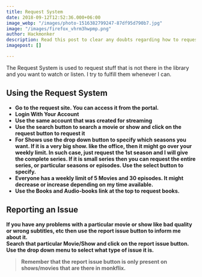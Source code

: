```yaml
---
title: Request System
date: 2018-09-12T12:52:36.000+06:00
image_webp: "/images/photo-1516382799247-87df95d790b7.jpg"
image: "/images/firefox_vhrm3hwpmp.png"
author: Hackmonker
description: Read this post to clear any doubts regarding how to request in Monkflix
imagepost: []

---
```

The Request System is used to request stuff that is not there in the library and you want to watch or listen. I try to fulfill them whenever I can.

## Using the Request System

* **Go to the request site. You can access it from the portal.**
* **Login With Your Account**
* **Use the same account that was created for streaming**
* **Use the search button to search a movie or show and click on the request button to request it**
* **For Shows use the drop down button to specify which seasons you want. If it is a very big show. like the office, then it might go over your weekly limit. In such case, just request the 1st season and I will give the complete series. If it is small series then you can request the entire series, or particular seasons or episodes. Use the select button to specify.**
* **Everyone has a weekly limit of 5 Movies and 30 episodes. It might decrease or increase depending on my time available.**
* **Use the Books and Audio-books link at the top to request books.**

## Reporting an Issue

**If you have any problems with a particular movie or show like bad quality or wrong subtitles, etc then use the report issue button to inform me about it.  
Search that particular Movie/Show and click on the report issue button. Use the drop down menu to select what type of issue it is.**

> **Remember that the report issue button is only present on shows/movies that are there in monkflix.**